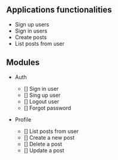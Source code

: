 ## Applications functionalities

- Sign up users
- Sign in users
- Create posts
- List posts from user

## Modules
- Auth
  - [] Sign in user
  - [] Sing up user
  - [] Logout user
  - [] Forgot password

- Profile
  - [] List posts from user
  - [] Create a new post
  - [] Delete a post
  - [] Update a post